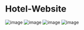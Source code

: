 # Hotel-Website
![image](https://user-images.githubusercontent.com/120456103/232047118-840c2e0a-bbc3-4c5f-97c0-b9d6127e52b6.png)
![image](https://user-images.githubusercontent.com/120456103/232047232-06a991d8-cc88-449c-9697-53f97bf6d6ec.png)
![image](https://user-images.githubusercontent.com/120456103/232046063-cd71d980-69d4-4f44-ab30-947f0e6ee017.png)
![image](https://user-images.githubusercontent.com/120456103/232046179-e7763487-c667-41f7-9fa5-ae8146e5caf8.png)
